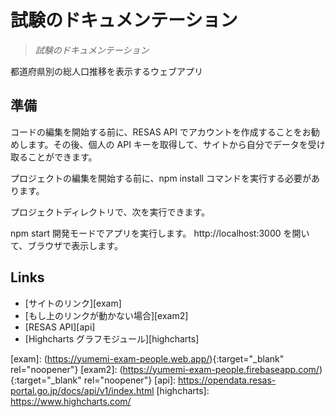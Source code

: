 # 試験のドキュメンテーション

> _試験のドキュメンテーション_

都道府県別の総人口推移を表示するウェブアプリ

## 準備

コードの編集を開始する前に、RESAS API でアカウントを作成することをお勧めします。その後、個人の API キーを取得して、サイトから自分でデータを受け取ることができます。

プロジェクトの編集を開始する前に、npm install コマンドを実行する必要があります。

プロジェクトディレクトリで、次を実行できます。

npm start
開発モードでアプリを実行します。
http://localhost:3000 を開いて、ブラウザで表示します。

## Links

- [サイトのリンク][exam]
- [もし上のリンクが動かない場合][exam2]
- [RESAS API][api]
- [Highcharts グラフモジュール][highcharts]

<!-- Links -->

[exam]: (https://yumemi-exam-people.web.app/){:target="_blank" rel="noopener"}
[exam2]: (https://yumemi-exam-people.firebaseapp.com/){:target="_blank" rel="noopener"}
[api]: https://opendata.resas-portal.go.jp/docs/api/v1/index.html
[highcharts]: https://www.highcharts.com/
